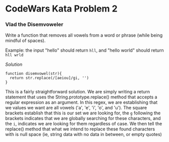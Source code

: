 # CodeWars Kata Problem 2

### Vlad the Disemvoweler

Write a function that removes all vowels from a word or phrase (while being mindful of spaces). 

Example: the input "hello" should return `hll`, and "hello world" should return `hll wrld`

*Solution* 
```
function disemvowel(str){
  return str.replace(/[aeiou]/gi, '')
}
```

This is a fairly straightforward solution. We are simply writing a return statement that uses the String.prototype.replace() method that accepts a regular expression as an argument. In this regex, we are establishing that we values we want are all vowels ('a', 'e', 'i', 'o', and 'u'). The square brackets establish that this is our set we are looking for, the `g` following the brackets indicates that we are globally searching for these characters, and the `i`, indicates we are looking for them regardless of case. We then tell the replace() method that what we intend to replace these found characters with is null space (ie, string data with no data in between, or empty quotes)